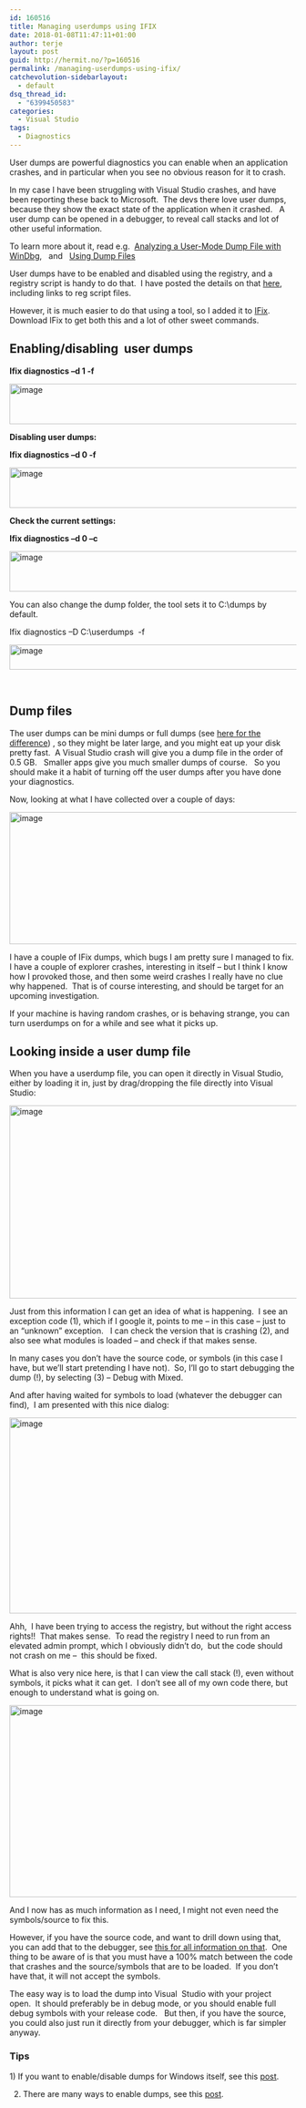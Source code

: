 ```yaml
---
id: 160516
title: Managing userdumps using IFIX
date: 2018-01-08T11:47:11+01:00
author: terje
layout: post
guid: http://hermit.no/?p=160516
permalink: /managing-userdumps-using-ifix/
catchevolution-sidebarlayout:
  - default
dsq_thread_id:
  - "6399450583"
categories:
  - Visual Studio
tags:
  - Diagnostics
---
```

User dumps are powerful diagnostics you can enable when an application crashes, and in particular when you see no obvious reason for it to crash.

In my case I have been struggling with Visual Studio crashes, and have been reporting these back to Microsoft.  The devs there love user dumps, because they show the exact state of the application when it crashed.   A user dump can be opened in a debugger, to reveal call stacks and lot of other useful information.

To learn more about it, read e.g.  <a title="Analyzing a User-Mode Dump File with WinDbg" href="https://docs.microsoft.com/en-us/windows-hardware/drivers/debugger/analyzing-a-user-mode-dump-file-with-windbg" target="_blank" rel="noopener">Analyzing a User-Mode Dump File with WinDbg</a>,   and   <a href="https://msdn.microsoft.com/en-us/library/d5zhxt22.aspx" target="_blank" rel="noopener">Using Dump Files</a>

User dumps have to be enabled and disabled using the registry, and a registry script is handy to do that.  I have posted the details on that <a href="http://hermit.no/enabledisable-user-dumps/" target="_blank" rel="noopener">here</a>, including links to reg script files.

However, it is much easier to do that using a tool, so I added it to <a href="http://visualstudiogallery.msdn.microsoft.com/b8ba97b0-bb89-4c21-a1e2-53ef335fd9cb" target="_blank" rel="noopener">IFix</a>.   Download IFix to get both this and a lot of other sweet commands.
<h2>Enabling/disabling  user dumps</h2>
<strong>Ifix diagnostics –d 1 -f</strong>

<a href="http://hermit.no/wp-content/uploads/2018/01/image.png"><img style="background-image: none; padding-top: 0px; padding-left: 0px; display: inline; padding-right: 0px; border: 0px;" title="image" src="http://hermit.no/wp-content/uploads/2018/01/image_thumb.png" alt="image" width="674" height="71" border="0" /></a>

<strong>Disabling user dumps:</strong>

<strong>Ifix diagnostics –d 0 -f</strong>

<a href="http://hermit.no/wp-content/uploads/2018/01/image-1.png"><img style="background-image: none; padding-top: 0px; padding-left: 0px; display: inline; padding-right: 0px; border: 0px;" title="image" src="http://hermit.no/wp-content/uploads/2018/01/image_thumb-1.png" alt="image" width="674" height="71" border="0" /></a>

<strong>Check the current settings:</strong>

<strong>Ifix diagnostics –d 0 –c</strong>

<a href="http://hermit.no/wp-content/uploads/2018/01/image-2.png"><img style="background-image: none; padding-top: 0px; padding-left: 0px; display: inline; padding-right: 0px; border: 0px;" title="image" src="http://hermit.no/wp-content/uploads/2018/01/image_thumb-2.png" alt="image" width="674" height="71" border="0" /></a>

You can also change the dump folder, the tool sets it to C:\dumps by default.

Ifix diagnostics –D C:\userdumps  -f

<a href="http://hermit.no/wp-content/uploads/2018/01/image-3.png"><img style="background-image: none; padding-top: 0px; padding-left: 0px; display: inline; padding-right: 0px; border: 0px;" title="image" src="http://hermit.no/wp-content/uploads/2018/01/image_thumb-3.png" alt="image" width="674" height="44" border="0" /></a>

&nbsp;
<h2>Dump files</h2>
The user dumps can be mini dumps or full dumps (see <a href="https://stackoverflow.com/questions/6903329/minidump-vs-fulldump" target="_blank" rel="noopener">here for the difference</a>) , so they might be later large, and you might eat up your disk pretty fast.  A Visual Studio crash will give you a dump file in the order of 0.5 GB.   Smaller apps give you much smaller dumps of course.   So you should make it a habit of turning off the user dumps after you have done your diagnostics.

Now, looking at what I have collected over a couple of days:

<a href="http://hermit.no/wp-content/uploads/2018/01/image-4.png"><img style="background-image: none; padding-top: 0px; padding-left: 0px; display: inline; padding-right: 0px; border: 0px;" title="image" src="http://hermit.no/wp-content/uploads/2018/01/image_thumb-4.png" alt="image" width="674" height="232" border="0" /></a>

I have a couple of IFix dumps, which bugs I am pretty sure I managed to fix.  I have a couple of explorer crashes, interesting in itself – but I think I know how I provoked those, and then some weird crashes I really have no clue why happened.  That is of course interesting, and should be target for an upcoming investigation.

If your machine is having random crashes, or is behaving strange, you can turn userdumps on for a while and see what it picks up.
<h2>Looking inside a user dump file</h2>
When you have a userdump file, you can open it directly in Visual Studio, either by loading it in, just by drag/dropping the file directly into Visual Studio:

<a href="http://hermit.no/wp-content/uploads/2018/01/image-5.png"><img style="background-image: none; padding-top: 0px; padding-left: 0px; display: inline; padding-right: 0px; border: 0px;" title="image" src="http://hermit.no/wp-content/uploads/2018/01/image_thumb-5.png" alt="image" width="624" height="339" border="0" /></a>

Just from this information I can get an idea of what is happening.  I see an exception code (1), which if I google it, points to me – in this case – just to an “unknown” exception.   I can check the version that is crashing (2), and also see what modules is loaded – and check if that makes sense.

In many cases you don’t have the source code, or symbols (in this case I have, but we’ll start pretending I have not).  So, I’ll go to start debugging the dump (!), by selecting (3) – Debug with Mixed.

And after having waited for symbols to load (whatever the debugger can find),  I am presented with this nice dialog:

<a href="http://hermit.no/wp-content/uploads/2018/01/image-6.png"><img style="background-image: none; padding-top: 0px; padding-left: 0px; display: inline; padding-right: 0px; border: 0px;" title="image" src="http://hermit.no/wp-content/uploads/2018/01/image_thumb-6.png" alt="image" width="657" height="344" border="0" /></a>

Ahh,  I have been trying to access the registry, but without the right access rights!!  That makes sense.  To read the registry I need to run from an elevated admin prompt, which I obviously didn’t do,  but the code should not crash on me –  this should be fixed.

What is also very nice here, is that I can view the call stack (!), even without symbols, it picks what it can get.  I don’t see all of my own code there, but enough to understand what is going on.

<a href="http://hermit.no/wp-content/uploads/2018/01/image-7.png"><img style="background-image: none; padding-top: 0px; padding-left: 0px; display: inline; padding-right: 0px; border: 0px;" title="image" src="http://hermit.no/wp-content/uploads/2018/01/image_thumb-7.png" alt="image" width="670" height="337" border="0" /></a>

And I now has as much information as I need, I might not even need the symbols/source to fix this.

However, if you have the source code, and want to drill down using that, you can add that to the debugger, see <a href="https://docs.microsoft.com/en-us/visualstudio/debugger/specify-symbol-dot-pdb-and-source-files-in-the-visual-studio-debugger" target="_blank" rel="noopener">this for all information on that</a>.  One thing to be aware of is that you must have a 100% match between the code that crashes and the source/symbols that are to be loaded.  If you don’t have that, it will not accept the symbols.

The easy way is to load the dump into Visual  Studio with your project open.  It should preferably be in debug mode, or you should enable full debug symbols with your release code.   But then, if you have the source, you could also just run it directly from your debugger, which is far simpler anyway.
<h3>Tips</h3>
1) If you want to enable/disable dumps for Windows itself, see this <a href="http://blog.nirsoft.net/2010/07/27/how-to-configure-windows-to-create-minidump-files-on-bsod/" target="_blank" rel="noopener">post</a>.

2) There are many ways to enable dumps, see this <a href="https://www.wintellect.com/how-to-capture-a-minidump-let-me-count-the-ways/" target="_blank" rel="noopener">post</a>.